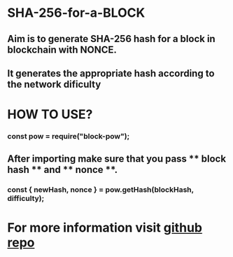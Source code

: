 # SHA-256-for-a-BLOCK
## Aim is to generate SHA-256 hash for a block in blockchain with NONCE.
## It generates the appropriate hash according to the network dificulty

# HOW TO USE?

### const pow = require("block-pow");

## After importing make sure that you pass ** block hash ** and ** nonce **.

### const { newHash, nonce } = pow.getHash(blockHash, difficulty);

# For more information visit [github repo](https://github.com/hrithikgautham/SHA-256-for-a-BLOCK)
